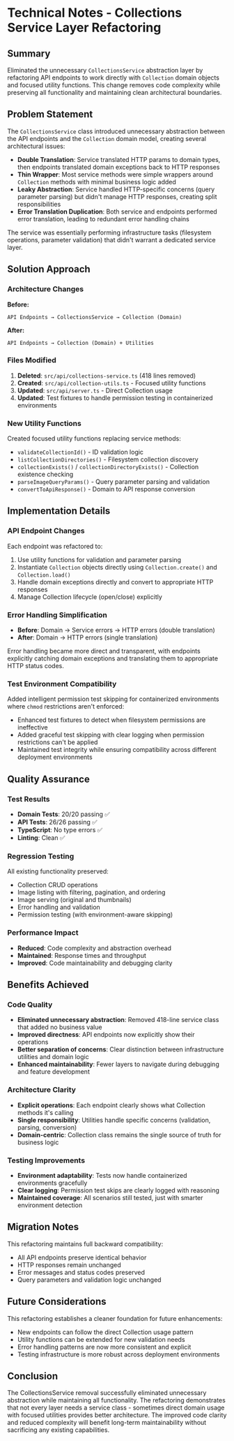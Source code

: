 # Technical Notes - Collections Service Layer Refactoring

## Summary
Eliminated the unnecessary `CollectionsService` abstraction layer by refactoring API endpoints to work directly with `Collection` domain objects and focused utility functions. This change removes code complexity while preserving all functionality and maintaining clean architectural boundaries.

## Problem Statement
The `CollectionsService` class introduced unnecessary abstraction between the API endpoints and the `Collection` domain model, creating several architectural issues:

- **Double Translation**: Service translated HTTP params to domain types, then endpoints translated domain exceptions back to HTTP responses
- **Thin Wrapper**: Most service methods were simple wrappers around `Collection` methods with minimal business logic added
- **Leaky Abstraction**: Service handled HTTP-specific concerns (query parameter parsing) but didn't manage HTTP responses, creating split responsibilities
- **Error Translation Duplication**: Both service and endpoints performed error translation, leading to redundant error handling chains

The service was essentially performing infrastructure tasks (filesystem operations, parameter validation) that didn't warrant a dedicated service layer.

## Solution Approach

### Architecture Changes
**Before:**
```text
API Endpoints → CollectionsService → Collection (Domain)
```

**After:**
```text
API Endpoints → Collection (Domain) + Utilities
```

### Files Modified
1. **Deleted**: `src/api/collections-service.ts` (418 lines removed)
2. **Created**: `src/api/collection-utils.ts` - Focused utility functions
3. **Updated**: `src/api/server.ts` - Direct Collection usage
4. **Updated**: Test fixtures to handle permission testing in containerized environments

### New Utility Functions
Created focused utility functions replacing service methods:
- `validateCollectionId()` - ID validation logic
- `listCollectionDirectories()` - Filesystem collection discovery  
- `collectionExists()` / `collectionDirectoryExists()` - Collection existence checking
- `parseImageQueryParams()` - Query parameter parsing and validation
- `convertToApiResponse()` - Domain to API response conversion

## Implementation Details

### API Endpoint Changes
Each endpoint was refactored to:
1. Use utility functions for validation and parameter parsing
2. Instantiate `Collection` objects directly using `Collection.create()` and `Collection.load()`
3. Handle domain exceptions directly and convert to appropriate HTTP responses
4. Manage Collection lifecycle (open/close) explicitly

### Error Handling Simplification
- **Before**: Domain → Service errors → HTTP errors (double translation)
- **After**: Domain → HTTP errors (single translation)

Error handling became more direct and transparent, with endpoints explicitly catching domain exceptions and translating them to appropriate HTTP status codes.

### Test Environment Compatibility
Added intelligent permission test skipping for containerized environments where `chmod` restrictions aren't enforced:
- Enhanced test fixtures to detect when filesystem permissions are ineffective
- Added graceful test skipping with clear logging when permission restrictions can't be applied
- Maintained test integrity while ensuring compatibility across different deployment environments

## Quality Assurance

### Test Results
- **Domain Tests**: 20/20 passing ✅
- **API Tests**: 26/26 passing ✅ 
- **TypeScript**: No type errors ✅
- **Linting**: Clean ✅

### Regression Testing
All existing functionality preserved:
- Collection CRUD operations
- Image listing with filtering, pagination, and ordering
- Image serving (original and thumbnails)
- Error handling and validation
- Permission testing (with environment-aware skipping)

### Performance Impact
- **Reduced**: Code complexity and abstraction overhead
- **Maintained**: Response times and throughput
- **Improved**: Code maintainability and debugging clarity

## Benefits Achieved

### Code Quality
- **Eliminated unnecessary abstraction**: Removed 418-line service class that added no business value
- **Improved directness**: API endpoints now explicitly show their operations
- **Better separation of concerns**: Clear distinction between infrastructure utilities and domain logic
- **Enhanced maintainability**: Fewer layers to navigate during debugging and feature development

### Architecture Clarity  
- **Explicit operations**: Each endpoint clearly shows what Collection methods it's calling
- **Single responsibility**: Utilities handle specific concerns (validation, parsing, conversion)
- **Domain-centric**: Collection class remains the single source of truth for business logic

### Testing Improvements
- **Environment adaptability**: Tests now handle containerized environments gracefully
- **Clear logging**: Permission test skips are clearly logged with reasoning
- **Maintained coverage**: All scenarios still tested, just with smarter environment detection

## Migration Notes
This refactoring maintains full backward compatibility:
- All API endpoints preserve identical behavior
- HTTP responses remain unchanged
- Error messages and status codes preserved
- Query parameters and validation logic unchanged

## Future Considerations
This refactoring establishes a cleaner foundation for future enhancements:
- New endpoints can follow the direct Collection usage pattern
- Utility functions can be extended for new validation needs
- Error handling patterns are now more consistent and explicit
- Testing infrastructure is more robust across deployment environments

## Conclusion
The CollectionsService removal successfully eliminated unnecessary abstraction while maintaining all functionality. The refactoring demonstrates that not every layer needs a service class - sometimes direct domain usage with focused utilities provides better architecture. The improved code clarity and reduced complexity will benefit long-term maintainability without sacrificing any existing capabilities.